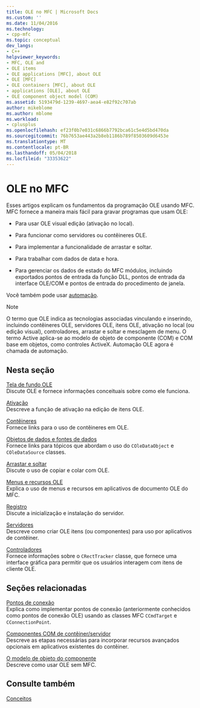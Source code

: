 ```yaml
---
title: OLE no MFC | Microsoft Docs
ms.custom: ''
ms.date: 11/04/2016
ms.technology:
- cpp-mfc
ms.topic: conceptual
dev_langs:
- C++
helpviewer_keywords:
- MFC, OLE and
- OLE items
- OLE applications [MFC], about OLE
- OLE [MFC]
- OLE containers [MFC], about OLE
- applications [OLE], about OLE
- OLE component object model (COM)
ms.assetid: 5193479d-1239-4697-aea4-e82f92c707ab
author: mikeblome
ms.author: mblome
ms.workload:
- cplusplus
ms.openlocfilehash: ef23f0b7e031c6866b7792bca61c5e4d5bd470da
ms.sourcegitcommit: 76b7653ae443a2b8eb1186b789f8503609d6453e
ms.translationtype: MT
ms.contentlocale: pt-BR
ms.lasthandoff: 05/04/2018
ms.locfileid: "33353622"
---
```

# <a name="ole-in-mfc"></a>OLE no MFC
Esses artigos explicam os fundamentos da programação OLE usando MFC. MFC fornece a maneira mais fácil para gravar programas que usam OLE:  
  
-   Para usar OLE visual edição (ativação no local).  
  
-   Para funcionar como servidores ou contêineres OLE.  
  
-   Para implementar a funcionalidade de arrastar e soltar.  
  
-   Para trabalhar com dados de data e hora.  
  
-   Para gerenciar os dados de estado do MFC módulos, incluindo exportados pontos de entrada da função DLL, pontos de entrada da interface OLE/COM e pontos de entrada do procedimento de janela.  
  
 Você também pode usar [automação](../mfc/automation.md).  
  
> [!NOTE]
>  O termo que OLE indica as tecnologias associadas vinculando e inserindo, incluindo contêineres OLE, servidores OLE, itens OLE, ativação no local (ou edição visual), controladores, arrastar e soltar e mesclagem de menu. O termo Active aplica-se ao modelo de objeto de componente (COM) e COM base em objetos, como controles ActiveX. Automação OLE agora é chamada de automação.  
  
## <a name="in-this-section"></a>Nesta seção  
 [Tela de fundo OLE](../mfc/ole-background.md)  
 Discute OLE e fornece informações conceituais sobre como ele funciona.  
  
 [Ativação](../mfc/activation-cpp.md)  
 Descreve a função de ativação na edição de itens OLE.  
  
 [Contêineres](../mfc/containers.md)  
 Fornece links para o uso de contêineres em OLE.  
  
 [Objetos de dados e fontes de dados](../mfc/data-objects-and-data-sources-ole.md)  
 Fornece links para tópicos que abordam o uso do `COleDataObject` e `COleDataSource` classes.  
  
 [Arrastar e soltar](../mfc/drag-and-drop-ole.md)  
 Discute o uso de copiar e colar com OLE.  
  
 [Menus e recursos OLE](../mfc/menus-and-resources-ole.md)  
 Explica o uso de menus e recursos em aplicativos de documento OLE do MFC.  
  
 [Registro](../mfc/registration.md)  
 Discute a inicialização e instalação do servidor.  
  
 [Servidores](../mfc/servers.md)  
 Descreve como criar OLE itens (ou componentes) para uso por aplicativos de contêiner.  
  
 [Controladores](../mfc/trackers.md)  
 Fornece informações sobre o `CRectTracker` classe, que fornece uma interface gráfica para permitir que os usuários interagem com itens de cliente OLE.  
  
## <a name="related-sections"></a>Seções relacionadas  
 [Pontos de conexão](../mfc/connection-points.md)  
 Explica como implementar pontos de conexão (anteriormente conhecidos como pontos de conexão OLE) usando as classes MFC `CCmdTarget` e `CConnectionPoint`.  
  
 [Componentes COM de contêiner/servidor](../mfc/containers-advanced-features.md)  
 Descreve as etapas necessárias para incorporar recursos avançados opcionais em aplicativos existentes do contêiner.  
  
 [O modelo de objeto do componente](http://msdn.microsoft.com/library/windows/desktop/ms694363)  
 Descreve como usar OLE sem MFC.  
  
## <a name="see-also"></a>Consulte também  
 [Conceitos](../mfc/mfc-concepts.md)

